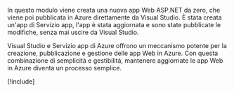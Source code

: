 In questo modulo viene creata una nuova app Web ASP.NET da zero, che viene poi pubblicata in Azure direttamente da Visual Studio. È stata creata un'app di Servizio app, l'app è stata aggiornata e sono state pubblicate le modifiche, senza mai uscire da Visual Studio.

Visual Studio e Servizio app di Azure offrono un meccanismo potente per la creazione, pubblicazione e gestione delle app Web in Azure. Con questa combinazione di semplicità e gestibilità, mantenere aggiornate le app Web in Azure diventa un processo semplice.

[!include[](../../../includes/azure-sandbox-cleanup.md)]